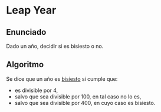 # Leap Year

## Enunciado
Dado un año, decidir si es bisiesto o no.

## Algoritmo
Se dice que un año es [bisiesto](https://es.wikipedia.org/wiki/A%C3%B1o_bisiesto) si cumple que:

- es divisible por 4,
- salvo que sea divisible por 100, en tal caso no lo es,
- salvo que sea divisible por 400, en cuyo caso es bisiesto.
